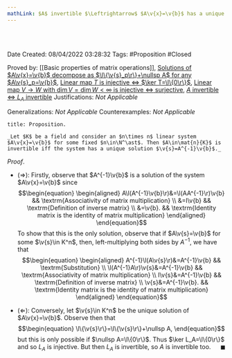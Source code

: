 ```yaml
---
mathLink: $A$ invertible $\Leftrightarrow$ $A\v{x}=\v{b}$ has a unique solution
---
```


<br />
<br />

Date Created: 08/04/2022 03:28:32
Tags: #Proposition #Closed

Proved by: [[Basic properties of matrix operations]], [Solutions of $A\v{x}=\v{b}$ decompose as $\l\{\v{s}_p\r\}+\nullsp A$ for any $A\v{s}_p=\v{b}$](Solutions%20of%20a%20linear%20system%20decompose%20as%20sum%20of%20particular%20and%20null.md), [Linear map $T$ is injective $\Leftrightarrow$ $\ker T=\l\{0\r\}$](Linear%20map%20is%20injective%20iff%20kernel%20vanishes.md), [Linear map $V\to W$ with $\dim V=\dim W<\infty$ is injective $\Leftrightarrow$ surjective](Linear%20map%20between%20vector%20spaces%20of%20same%20dimension%20is%20injective%20iff%20surjective.md), [$A$ invertible $\Leftrightarrow$ $L_A$ invertible](Matrix%20invertible%20iff%20left-multiplication%20invertible.md)
Justifications: _Not Applicable_

Generalizations: _Not Applicable_
Counterexamples: _Not Applicable_

``` ad-Proposition
title: Proposition.

_Let $K$ be a field and consider an $n\times n$ linear system $A\v{x}=\v{b}$ for some fixed $n\in\N^\ast$. Then $A\in\mat{n}{K}$ is invertible iff the system has a unique solution $\v{s}=A^{-1}\v{b}$._

```

_Proof_.
* ($\Rightarrow$): Firstly, observe that $A^{-1}\v{b}$ is a solution of the system $A\v{x}=\v{b}$ since
$$\begin{equation}
    \begin{aligned}
        A\l(A^{-1}\v{b}\r)&=\l(AA^{-1}\r)\v{b} && \textrm{Associativity of matrix multiplication} \\
        &=I\v{b} && \textrm{Definition of inverse matrix} \\
        &=\v{b}. && \textrm{Identity matrix is the identity of matrix multiplication}
    \end{aligned}
\end{equation}$$
To show that this is the only solution, observe that if $A\v{s}=\v{b}$ for some $\v{s}\in K^n$, then, left-multiplying both sides by $A^{-1}$, we have that
$$\begin{equation}
    \begin{aligned}
        A^{-1}\l(A\v{s}\r)&=A^{-1}\v{b} && \textrm{Substitution} \\
        \l(A^{-1}A\r)\v{s}&=A^{-1}\v{b} && \textrm{Associativity of matrix multiplication} \\
        I\v{s}&=A^{-1}\v{b} && \textrm{Definition of inverse matrix} \\
        \v{s}&=A^{-1}\v{b}. && \textrm{Identity matrix is the identity of matrix multiplication}
    \end{aligned}
\end{equation}$$

* ($\Leftarrow$): Conversely, let $\v{s}\in K^n$ be the unique solution of $A\v{x}=\v{b}$. Observe then that
$$\begin{equation}
    \l\{\v{s}\r\}=\l\{\v{s}\r\}+\nullsp A,
\end{equation}$$
but this is only possible if $\nullsp A=\l\{0\r\}$. Thus $\ker L_A=\l\{0\r\}$ and so $L_A$ is injective. But then $L_A$ is invertible, so $A$ is invertible too.<span style="float:right;">$\blacksquare$</span>
